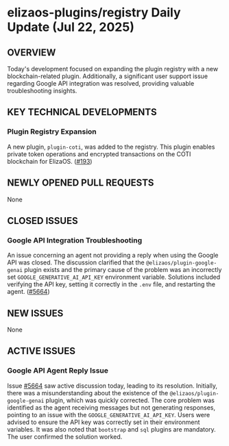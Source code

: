 # elizaos-plugins/registry Daily Update (Jul 22, 2025)

## OVERVIEW 
Today's development focused on expanding the plugin registry with a new blockchain-related plugin. Additionally, a significant user support issue regarding Google API integration was resolved, providing valuable troubleshooting insights.

## KEY TECHNICAL DEVELOPMENTS

### Plugin Registry Expansion
A new plugin, `plugin-coti`, was added to the registry. This plugin enables private token operations and encrypted transactions on the COTI blockchain for ElizaOS. ([#193](https://github.com/elizaos-plugins/registry/pull/193))

## NEWLY OPENED PULL REQUESTS
None

## CLOSED ISSUES
### Google API Integration Troubleshooting
An issue concerning an agent not providing a reply when using the Google API was closed. The discussion clarified that the `@elizaos/plugin-google-genai` plugin exists and the primary cause of the problem was an incorrectly set `GOOGLE_GENERATIVE_AI_API_KEY` environment variable. Solutions included verifying the API key, setting it correctly in the `.env` file, and restarting the agent. ([#5664](https://github.com/elizaos-plugins/registry/issues/5664))

## NEW ISSUES
None

## ACTIVE ISSUES
### Google API Agent Reply Issue
Issue [#5664](https://github.com/elizaos-plugins/registry/issues/5664) saw active discussion today, leading to its resolution. Initially, there was a misunderstanding about the existence of the `@elizaos/plugin-google-genai` plugin, which was quickly corrected. The core problem was identified as the agent receiving messages but not generating responses, pointing to an issue with the `GOOGLE_GENERATIVE_AI_API_KEY`. Users were advised to ensure the API key was correctly set in their environment variables. It was also noted that `bootstrap` and `sql` plugins are mandatory. The user confirmed the solution worked.